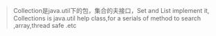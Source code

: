 >Collection是java.util下的包，集合的夫接口，Set and List implement it,
Collections is java.util help class,for a serials of method to search ,array,thread safe .etc